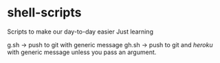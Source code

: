 # shell-scripts
Scripts to make our day-to-day easier
Just learning 

g.sh -> push to git with generic message
gh.sh -> push to git and *heroku* with generic message unless you pass an argument.
